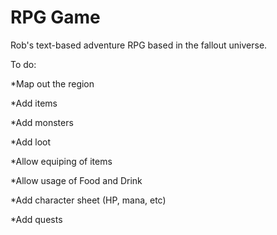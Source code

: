 # RPG Game

Rob's text-based adventure RPG based in the fallout universe.

To do:

*Map out the region

*Add items

*Add monsters

*Add loot

*Allow equiping of items

*Allow usage of Food and Drink

*Add character sheet (HP, mana, etc)

*Add quests
